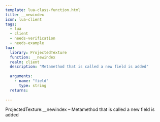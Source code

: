 ```yaml
---
template: lua-class-function.html
title: __newindex
icon: lua-client
tags:
  - lua
  - client
  - needs-verification
  - needs-example
lua:
  library: ProjectedTexture
  function: __newindex
  realm: client
  description: "Metamethod that is called a new field is added"
  
  arguments:
    - name: "field"
      type: string
  returns:
    
---
```


<div class="lua__search__keywords">
ProjectedTexture:__newindex &#x2013; Metamethod that is called a new field is added
</div>
